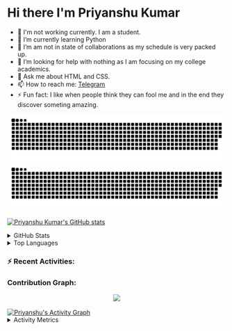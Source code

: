 # Hi there I'm Priyanshu Kumar

- 🔭 I'm not working currently. I am a student.
- 🌱 I’m currently learning Python
- 👯 I’m am not in state of collaborations as my schedule is very packed up.
- 🤔 I’m looking for help with nothing as I am focusing on my college academics.
- 💬 Ask me about HTML and CSS.
- 📫 How to reach me: <a href="https://t.me/priyanshukumar2003">Telegram </a>
- ⚡ Fun fact: I like when people think they can fool me and in the end they discover someting amazing.

![snake gif](https://github.com/priyanshukumar2003/priyanshukumar2003/raw/output/github-contribution-grid-snake.svg)
![snake gif](https://raw.githubusercontent.com/priyanshukumar2003/priyanshukumar2003/output/github-contribution-grid-snake.svg)

[![Priyanshu Kumar's GitHub stats](https://github-readme-stats.vercel.app/api?username=priyanshukumar2003&theme=aura&count_private=true&show_icons=true&cache_seconds=900)](https://github.com/priyanshukumar2003/github-readme-stats)

<details>
  <summary>GitHub Stats</summary>
  <br/>
<p align="left"> <a href="https://github.com/priyashukumar2003"><img src="https://github-profile-trophy.vercel.app/?username=priyanshukumar2003" alt="priyanshukumar2003" /></a> </p>
</details>

<details>
    <summary>Top Languages</summary>
    <br/>
[![Top Langs](https://github-readme-stats.vercel.app/api/top-langs/?username=priyanshukumar2003)](https://github.com/priyanshukumar2003)
</details>

### :zap: Recent Activities:

### Contribution Graph:

<p align="center">
  <a href="https://github.compriyanshukumar2003">
    <img src="https://github-readme-streak-stats.herokuapp.com?user=priyanshukumar2003&theme=elegant&hide_border=true&date_format=M%20j%5B%2C%20Y%5D"/>
  </a>
</p>
<a href="https://github.com/priyanshukumar2003"><img alt="Priyanshu's Activity Graph" src="https://activity-graph.herokuapp.com/graph?username=priyanshukumar2003&bg_color=1F222E&color=F8D866&line=F85D7F&point=FFFFFF&hide_border=true" /></a>

<details>
  <summary>Activity Metrics</summary>
  <br/>
<p align="left"> <a href="https://github.com/priyanshukumar2003"><img src="https://metrics.lecoq.io/priyanshukumar2003?template=classic&base.header=0&base.metadata=0&isocalendar=1&languages=1&people=1&isocalendar.duration=half-year&languages.limit=8&languages.sections=most-used&languages.colors=github&languages.threshold=0%25&languages.indepth=false&languages.recent.load=300&languages.recent.days=14&people.limit=24&people.size=28&people.types=followers%2C%20following&people.identicons=false&people.shuffle=false&config.timezone=Asia%2FCalcutta" alt="priyanshukumar2003" /></a> </p>
</details>

